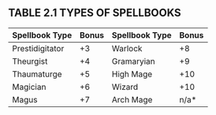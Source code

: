 ## TABLE  2.1 TYPES OF SPELLBOOKS

| Spellbook Type |   Bonus    |   Spellbook Type             |  Bonus  |
| ------------------------------ | ----- | --------------- | ------ |
| Prestidigitator                | +3    | Warlock         | +8     |
| Theurgist                      | +4    | Gramaryian      | +9     |
| Thaumaturge                    | +5    | High Mage       | +10    |
| Magician                       | +6    | Wizard          | +10    |
| Magus                          | +7    | Arch Mage       | n/a*   |
